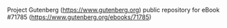 Project Gutenberg (https://www.gutenberg.org) public repository
for eBook #71785 (https://www.gutenberg.org/ebooks/71785)
